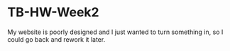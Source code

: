 ﻿# TB-HW-Week2
My website is poorly designed and I just wanted to turn something in, so I could go back and rework it later.
